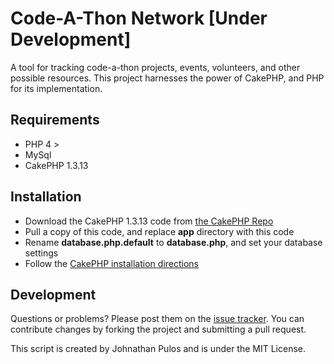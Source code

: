 # Code-A-Thon Network [Under Development]

A tool for tracking code-a-thon projects, events, volunteers, and other possible resources.  This project harnesses the power of CakePHP, and PHP for its implementation.

## Requirements

* PHP 4 >
* MySql
* CakePHP 1.3.13

## Installation

* Download the CakePHP 1.3.13 code from [the CakePHP Repo](https://github.com/cakephp/cakephp/tags)
* Pull a copy of this code, and replace **app** directory with this code
* Rename **database.php.default** to **database.php**, and set your database settings
* Follow the [CakePHP installation directions](http://book.cakephp.org/1.3/view/909/Installation-Preparation)

## Development

Questions or problems? Please post them on the [issue tracker](). You can contribute changes by forking the project and submitting a pull request.

This script is created by Johnathan Pulos and is under the MIT License.